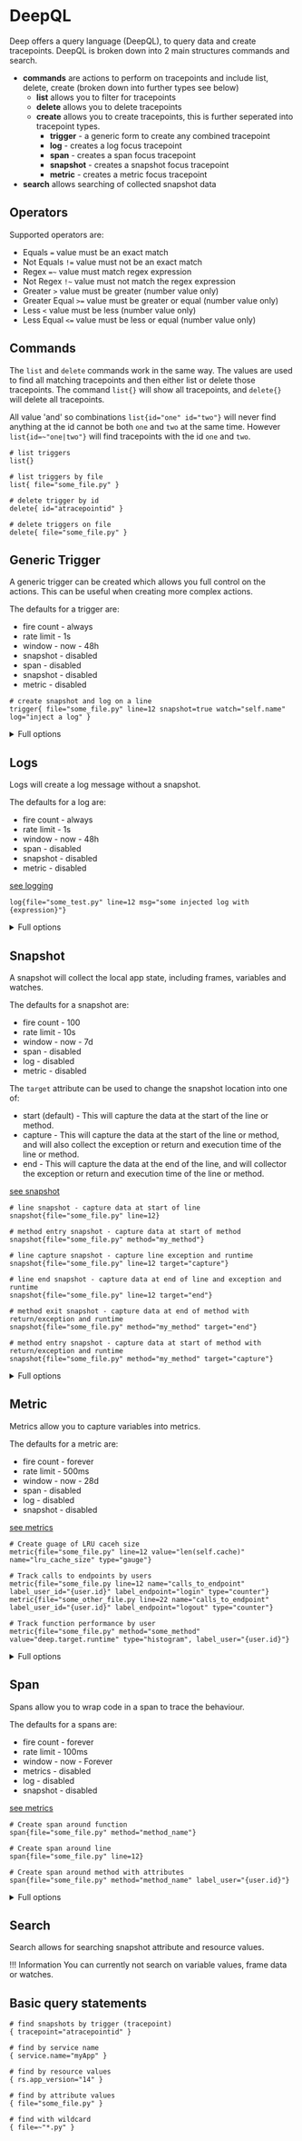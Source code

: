 # DeepQL

Deep offers a query language (DeepQL), to query data and create tracepoints. DeepQL is broken down into 2 main
structures
commands and search.

- **commands** are actions to perform on tracepoints and include list, delete, create (broken down into further types
  see below)
    - **list** allows you to filter for tracepoints
    - **delete** allows you to delete tracepoints
    - **create** allows you to create tracepoints, this is further seperated into tracepoint types.
        - **trigger** - a generic form to create any combined tracepoint
        - **log** - creates a log focus tracepoint
        - **span** - creates a span focus tracepoint
        - **snapshot** - creates a snapshot focus tracepoint
        - **metric** - creates a metric focus tracepoint
- **search** allows searching of collected snapshot data

## Operators

Supported operators are:

- Equals `=` value must be an exact match
- Not Equals `!=` value must not be an exact match
- Regex `=~` value must match regex expression
- Not Regex `!~` value must not match the regex expression
- Greater `>` value must be greater (number value only)
- Greater Equal `>=` value must be greater or equal (number value only)
- Less `<` value must be less (number value only)
- Less Equal `<=` value must be less or equal (number value only)

## Commands

The `list` and `delete` commands work in the same way. The values are used to find all matching tracepoints and then
either list or delete those tracepoints. The command `list{}` will show all tracepoints, and `delete{}` will delete all
tracepoints.

All value 'and' so combinations `list{id="one" id="two"}` will never find anything at the id cannot be both `one`
and `two` at the same time. However `list{id=~"one|two"}` will find tracepoints with the id `one` and `two`.

```
# list triggers
list{}

# list triggers by file
list{ file="some_file.py" }

# delete trigger by id
delete{ id="atracepointid" }

# delete triggers on file
delete{ file="some_file.py" }
```

## Generic Trigger

A generic trigger can be created which allows you full control on the actions. This can be useful when creating more
complex actions.

The defaults for a trigger are:

- fire count - always
- rate limit - 1s
- window - now - 48h
- snapshot - disabled
- span - disabled
- snapshot - disabled
- metric - disabled

```
# create snapshot and log on a line
trigger{ file="some_file.py" line=12 snapshot=true watch="self.name" log="inject a log" }
```

<details>
    <summary>Full options</summary>

### Full options

```
trigger{
 file="some_test.py"                           # the file name/path of the source file
 line=12                                       # the source line number
 method="name"                                 # the method name to look for in the file (cannot define line and method)
 
 # Optional Values
 
 # control options
 fire_count=-1                                 # the number of times to fire (-1 represents forever)
 rate_limit=1000                               # the minimum time in ms between fires
 window_end=48h                                # the relative or absolute time to stop collecting (0 means never end)
 window_start=now                              # the relative or absolute time to start collecting
 condition="{expression}"                      # conditional statement to control fire
 
 # snapshot options
 snapshot=false                                # should this log also capture a snapshot (default false)
 watch="expression"                            # define watch expressions to attach to the snapshot add multiple expressions as required
 watch="expression"
 snapshot_label_my_label="{expression}"        # snapshot labels for collected snapshot follow the same pattern as log labels
 snapshot_label_other_label="static"

 # metric options
 metric=false                                  # should this log also capture a metric (default false)
 metric_name="log_some_test_py_12"             # metric name for collected metric
 metric_label_my_label="{expression}"          # metric labels for collected metric follow the same pattern as log labels
 metric_label_other_label="static"
 
 # span options
 span=None                                     # should this log also create a span (default None)
 span_name="log_some_test_py_12"               # the name of the span
 span_label_my_label="{expression}"            # span labels for create span follw the same pattern as log labels
 span_label_other_label="static"
 
 # optional log values
 log="some injected log with {expression}"     # the injected log message with expressions
 log_label_my_label="{expression}"             # labels to attach to the log, `label_` is remove from the key to 
 log_label_other_label="static value"          # form the real key, value can be expression of static value
}
```

</details>

## Logs

Logs will create a log message without a snapshot.

The defaults for a log are:

- fire count - always
- rate limit - 1s
- window - now - 48h
- span - disabled
- snapshot - disabled
- metric - disabled

[see logging](./logging.md)

```
log{file="some_test.py" line=12 msg="some injected log with {expression}"}
```

<details>
    <summary>Full options</summary>

### Full options

```
log{
 file="some_test.py"                           # the file name/path of the source file
 line=12                                       # the source line number
 msg="some injected log with {expression}"     # the injected log message with expressions
 
 # optional log values
 label_my_label="{expression}"                 # labels to attach to the log, `label_` is remove from the key to 
 label_other_label="static value"              # form the real key, value can be expression of static value

 # Optional Values
 
 # control options
 fire_count=-1                                 # the number of times to fire (-1 represents forever)
 rate_limit=1000                               # the minimum time in ms between fires
 window_end=48h                                # the relative or absolute time to stop collecting (0 means never end)
 window_start=now                              # the relative or absolute time to start collecting
 condition="expression"                        # conditional statement to control fire
 
 # snapshot options
 snapshot=false                                # should this log also capture a snapshot (default false)
 watch="expression"                            # define watch expressions to attach to the snapshot add multiple expressions as required
 watch="expression"
 
 # metric options
 metric=false                                  # should this log also capture a metric (default false)
 metric_name="log_some_test_py_12"             # metric name for collected metric
 metric_label_my_label="{expression}"          # metric labels for collected metric follow the same pattern as log labels
 metric_label_other_label="static"
 
 # span options
 span=None                                     # should this log also create a span (default None)
 span_name="log_some_test_py_12"               # the name of the span
 span_label_my_label="{expression}"            # span labels for create span follw the same pattern as log labels
 span_label_other_label="static"
}
```

</details>

## Snapshot

A snapshot will collect the local app state, including frames, variables and watches.

The defaults for a snapshot are:

- fire count - 100
- rate limit - 10s
- window - now - 7d
- span - disabled
- log - disabled
- metric - disabled

The `target` attribute can be used to change the snapshot location into one of:

- start (default) - This will capture the data at the start of the line or method.
- capture - This will capture the data at the start of the line or method, and will also collect the exception or return
  and execution time of the line or method.
- end - This will capture the data at the end of the line, and will collector the exception or return and execution time
  of the line or method.

[see snapshot](./snapshots.md)

```promql
# line snapshot - capture data at start of line
snapshot{file="some_file.py" line=12}

# method entry snapshot - capture data at start of method
snapshot{file="some_file.py" method="my_method"}

# line capture snapshot - capture line exception and runtime
snapshot{file="some_file.py" line=12 target="capture"}

# line end snapshot - capture data at end of line and exception and runtime
snapshot{file="some_file.py" line=12 target="end"}

# method exit snapshot - capture data at end of method with return/exception and runtime
snapshot{file="some_file.py" method="my_method" target="end"}

# method entry snapshot - capture data at start of method with return/exception and runtime
snapshot{file="some_file.py" method="my_method" target="capture"}
```

<details>
    <summary>Full options</summary>

### Full options

```
snapshot{
 file="some_test.py"                           # the file name/path of the source file
 line=12                                       # the source line number (cannot define line and method)
 method="some_method"                          # the method name to look for in the file (cannot define line and method)
 
 # Optional snapshot values
 watch="expression"                            # define watch expressions to attach to the snapshot add multiple expressions as required
 watch="expression"
 
 # Optional Values
 
 # control options
 fire_count=100                                # the number of times to fire (-1 represents forever)
 rate_limit=10000                              # the minimum time in ms between fires
 window_end=7d                                 # the relative or absolute time to stop collecting (0 means never end)
 window_start=now                              # the relative or absolute time to start collecting
 condition="expression"                        # conditional statement to control fire
 
 # log options
 log="some injected log with {expression}"     # the injected log message with expressions (default null)
 log_label_my_label="{expression}"             # labels to attach to the log, `label_` is remove from the key to 
 log_label_other_label="static value"          # form the real key, value can be expression of static value
 
 # metric options
 metric=false                                  # should this log also capture a metric (default false)
 metric_name="log_some_test_py_12"             # metric name for collected metric
 metric_label_my_label="{expression}"          # metric labels for collected metric follow the same pattern as log labels
 metric_label_other_label="static"
 
 # span options
 span=None                                     # should this log also create a span (default None)
 span_name="log_some_test_py_12"               # the name of the span
 span_label_my_label="{expression}"            # span labels for create span follw the same pattern as log labels
 span_label_other_label="static"
}
```

</details>

## Metric

Metrics allow you to capture variables into metrics.

The defaults for a metric are:

- fire count - forever
- rate limit - 500ms
- window - now - 28d
- span - disabled
- log - disabled
- snapshot - disabled

[see metrics](./metrics.md)

```
# Create guage of LRU caceh size
metric{file="some_file.py" line=12 value="len(self.cache)" name="lru_cache_size" type="gauge"}

# Track calls to endpoints by users
metric{file="some_file.py line=12 name="calls_to_endpoint" label_user_id="{user.id}" label_endpoint="login" type="counter"}
metric{file="some_other_file.py line=22 name="calls_to_endpoint" label_user_id="{user.id}" label_endpoint="logout" type="counter"}

# Track function performance by user
metric{file="some_file.py" method="some_method" value="deep.target.runtime" type="histogram", label_user="{user.id}"}
```

<details>
    <summary>Full options</summary>

### Full options

```
metric{
 file="some_test.py"                           # the file name/path of the source file
 line=12                                       # the source line number
 method="some_method"                          # the method name to look for in the file (cannot define line and method)
 
 # Optional metric values
 type="counter"                                # the type of metric to create (default coutner)
 value="expression"                            # the value to use for the metric, can be expression or fixed value (default 1)
 label_my_label="{expression}"                 # metric labels for collected metric follow the same pattern as log labels
 label_other_label="static"
 
 # Optional Values
 
 # control options
 fire_count=-1                                 # the number of times to fire (-1 represents forever)
 rate_limit=500                                # the minimum time in ms between fires
 window_end=28d                                # the relative or absolute time to stop collecting (0 means never end)
 window_start=now                              # the relative or absolute time to start collecting
 condition="expression"                        # conditional statement to control fire
 
 # log options
 log="some injected log with {expression}"     # the injected log message with expressions (default null)
 log_label_my_label="{expression}"             # labels to attach to the log, `label_` is remove from the key to 
 log_label_other_label="static value"          # form the real key, value can be expression of static value

 # snapshot options
 snapshot=false                                # should this log also capture a snapshot (default false)
 watch="expression"                            # define watch expressions to attach to the snapshot add multiple expressions as required
 watch="expression"
 
 # span options
 span=None                                     # should this log also create a span (default None)
 span_name="log_some_test_py_12"               # the name of the span
 span_label_my_label="{expression}"            # span labels for create span follw the same pattern as log labels
 span_label_other_label="static"
}
```

</details>

## Span

Spans allow you to wrap code in a span to trace the behaviour.

The defaults for a spans are:

- fire count - forever
- rate limit - 100ms
- window - now - Forever
- metrics - disabled
- log - disabled
- snapshot - disabled

[see metrics](./metrics.md)
```
# Create span around function
span{file="some_file.py" method="method_name"}

# Create span around line
span{file="some_file.py" line=12}

# Create span around method with attributes
span{file="some_file.py" method="method_name" label_user="{user.id}"}
```

<details>
    <summary>Full options</summary>

### Full options

```
span{
 file="some_test.py"                           # the file name/path of the source file
 line=12                                       # the source line number
 method="some_method"                          # the method name to look for in the file (cannot define line and method)

# optional span options

name="some_test_py:12"                        # the name of the span (default to location e.g. class_name:method_name or file_name:line_no)
label_my_label="{expression}"                 # span labels for create span follw the same pattern as log labels
label_other_label="static"

# Optional Values

# control options

fire_count=-1                                 # the number of times to fire (-1 represents forever)
rate_limit=100                                # the minimum time in ms between fires
window_end=""                                 # the relative or absolute time to stop collecting (0 means never end)
window_start=now                              # the relative or absolute time to start collecting
condition="expression"                        # conditional statement to control fire

# log options

log="some injected log with {expression}"     # the injected log message with expressions (default null)
log_label_my_label="{expression}"             # labels to attach to the log, `label_` is remove from the key to
log_label_other_label="static value"          # form the real key, value can be expression of static value

# snapshot options

snapshot=false                                # should this log also capture a snapshot (default false)
watch="expression"                            # define watch expressions to attach to the snapshot add multiple expressions as required
watch="expression"

# metric options

metric=false                                  # should this log also capture a metric (default false)
metric_name="log_some_test_py_12"             # metric name for collected metric
metric_label_my_label="{expression}"          # metric labels for collected metric follow the same pattern as log labels
metric_label_other_label="static"
}

```

</details>

## Search

Search allows for searching snapshot attribute and resource values.

!!! Information
    You can currently not search on variable values, frame data or watches.

## Basic query statements

```
# find snapshots by trigger (tracepoint)
{ tracepoint="atracepointid" }

# find by service name
{ service.name="myApp" }

# find by resource values
{ rs.app_version="14" }

# find by attribute values
{ file="some_file.py" }

# find with wildcard
{ file=~"*.py" }
```
